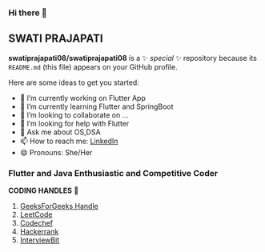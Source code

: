 ### Hi there 👋
## SWATI PRAJAPATI


**swatiprajapati08/swatiprajapati08** is a ✨ _special_ ✨ repository because its `README.md` (this file) appears on your GitHub profile.

Here are some ideas to get you started:

- 🔭 I’m currently working on Flutter App
- 🌱 I’m currently learning Flutter and SpringBoot
- 👯 I’m looking to collaborate on ...
- 🤔 I’m looking for help with Flutter
- 💬 Ask me about OS,DSA
- 📫 How to reach me: [LinkedIn ](linkedin.com/in/swati-prajapati-008/)
- 😄 Pronouns: She/Her
<!--- ⚡ Fun fact: ... -->



### Flutter and Java Enthusiastic and Competitive Coder


**CODING HANDLES** 🔢 

1.  [GeeksForGeeks Handle](http://auth.geeksforgeeks.org/user/sassycoder/) 
2.  [LeetCode](https://leetcode.com/prajapatiswati4/)
3.  [Codechef](https://www.codechef.com/users/swati08)  
4.  [Hackerrank](https://www.hackerrank.com/swatiprajapati08)
5.  [InterviewBit](https://www.interviewbit.com/profile/prajapatiswati49223)
 
 
 




